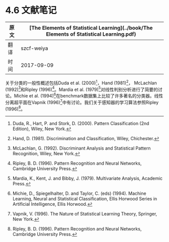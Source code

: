# 4.6 文献笔记

| 原文   | [The Elements of Statistical Learning](../book/The Elements of Statistical Learning.pdf) |
| ---- | ---------------------------------------- |
| 翻译   | szcf-weiya                               |
| 时间   | 2017-09-09                    |

关于分类的一般性概述包括Duda et al. (2000)[^1]，Hand (1981)[^2]， McLachlan (1992)[^3]和Ripley (1996)[^4]。Mardia et al. (1979)[^5]对线性判别分析进行了简要的讨论。Michie et al. (1994)[^6]在benchmark数据集上比较了许多著名的分类器。线性分离超平面在Vapnik (1996)[^7]中有讨论。我们关于感知器的学习算法参照Ripley (1996)[^4]。

[^1]: Duda, R., Hart, P. and Stork, D. (2000). Pattern Classification (2nd Edition), Wiley, New York.
[^2]: Hand, D. (1981). Discrimination and Classification, Wiley, Chichester.
[^3]: McLachlan, G. (1992). Discriminant Analysis and Statistical Pattern Recognition, Wiley, New York.
[^4]: Ripley, B. D. (1996). Pattern Recognition and Neural Networks, Cambridge University Press.
[^5]: Mardia, K., Kent, J. and Bibby, J. (1979). Multivariate Analysis, Academic Press.
[^6]: Michie, D., Spiegelhalter, D. and Taylor, C. (eds) (1994). Machine Learning, Neural and Statistical Classification, Ellis Horwood Series in Artificial Intelligence, Ellis Horwood.
[^7]: Vapnik, V. (1996). The Nature of Statistical Learning Theory, Springer, New York.
